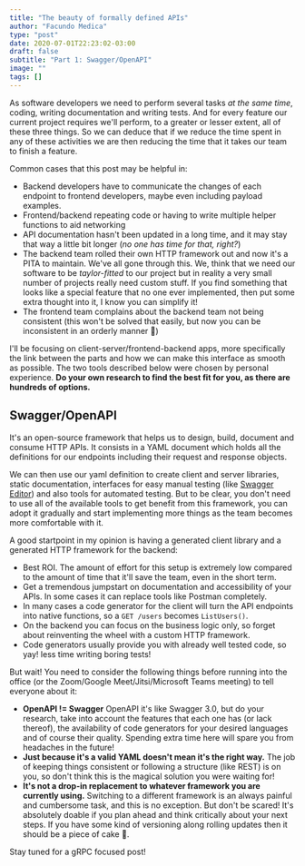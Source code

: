 ```yaml
---
title: "The beauty of formally defined APIs"
author: "Facundo Medica"
type: "post"
date: 2020-07-01T22:23:02-03:00
draft: false
subtitle: "Part 1: Swagger/OpenAPI"
image: ""
tags: []
---
```


As software developers we need to perform several tasks _at the same time_, coding, writing documentation and writing tests. And for every feature our current project requires we'll perform, to a greater or lesser extent, all of these three things. So we can deduce that if we reduce the time spent in any of these activities we are then reducing the time that it takes our team to finish a feature.

Common cases that this post may be helpful in:

- Backend developers have to communicate the changes of each endpoint to frontend developers, maybe even including payload examples.
- Frontend/backend repeating code or having to write multiple helper functions to aid networking
- API documentation hasn't been updated in a long time, and it may stay that way a little bit longer (_no one has time for that, right?_)
- The backend team rolled their own HTTP framework out and now it's a PITA to maintain. We've all gone through this. We, think that we need our software to be _taylor-fitted_ to our project but in reality a very small number of projects really need custom stuff. If you find something that looks like a special feature that no one ever implemented, then put some extra thought into it, I know you can simplify it!
- The frontend team complains about the backend team not being consistent (this won't be solved that easily, but now you can be inconsistent in an orderly manner 🤣)

I'll be focusing on client-server/frontend-backend apps, more specifically the link between the parts and how we can make this interface as smooth as possible. The two tools described below were chosen by personal experience. **Do your own research to find the best fit for you, as there are hundreds of options.**

## Swagger/OpenAPI

It's an open-source framework that helps us to design, build, document and consume HTTP APIs. It consists in a YAML document which holds all the definitions for our endpoints including their request and response objects.

We can then use our yaml definition to create client and server libraries, static documentation, interfaces for easy manual testing (like [Swagger Editor](https://editor.swagger.io)) and also tools for automated testing. But to be clear, you don't need to use all of the available tools to get benefit from this framework, you can adopt it gradually and start implementing more things as the team becomes more comfortable with it.

A good startpoint in my opinion is having a generated client library and a generated HTTP framework for the backend:

- Best ROI. The amount of effort for this setup is extremely low compared to the amount of time that it'll save the team, even in the short term.
- Get a tremendous jumpstart on documentation and accessibility of your APIs. In some cases it can replace tools like Postman completely.
- In many cases a code generator for the client will turn the API endpoints into native functions, so a `GET /users` becomes `ListUsers()`.
- On the backend you can focus on the business logic only, so forget about reinventing the wheel with a custom HTTP framework.
- Code generators usually provide you with already well tested code, so yay! less time writing boring tests!


But wait! You need to consider the following things before running into the office (or the Zoom/Google Meet/Jitsi/Microsoft Teams meeting) to tell everyone about it:

- **OpenAPI != Swagger** OpenAPI it's like Swagger 3.0, but do your research, take into account the features that each one has (or lack thereof), the availability of code generators for your desired languages and of course their quality. Spending extra time here will spare you from headaches in the future!
- **Just because it's a valid YAML doesn't mean it's the right way.** The job of keeping things consistent or following a structure (like REST) is on you, so don't think this is the magical solution you were waiting for!
- **It's not a drop-in replacement to whatever framework you are currently using.** Switching to a different framework is an always painful and cumbersome task, and this is no exception. But don't be scared! It's absolutely doable if you plan ahead and think critically about your next steps. If you have some kind of versioning along rolling updates then it should be a piece of cake 🍰.

Stay tuned for a gRPC focused post!